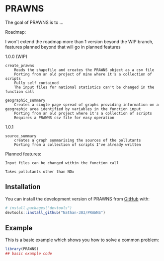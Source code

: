 
# PRAWNS

<!-- badges: start -->
<!-- badges: end -->

The goal of PRAWNS is to ...

Roadmap:

I won't extend the roadmap more than 1 version beyond the WIP branch, features planned beyond that will go in planned features

1.0.0 (WIP)

	create_prawns
		Reads the shapefile and creates the PRAWNS object as a csv file
	 	Porting from an old project of mine where it's a collection of scripts
		Fully self contained
		The input files for national statistics can't be changed in the function call

	geographic_summary
		Creates a single page spread of graphs providing information on a geographic area identified by variables in the function input
		Porting from an old project where it's a collection of scripts
		Requires a PRAWNS csv file for easy operation

1.0.1

	source_summary
		creates a graph summarising the sources of the pollutants
		Porting from a collection of scripts I've already written
		
Planned features:

	Input files can be changed within the function call

	Takes pollutants other than NOx
## Installation

You can install the development version of PRAWNS from [GitHub](https://github.com/) with:

``` r
# install.packages("devtools")
devtools::install_github("Nathan-303/PRAWNS")
```

## Example

This is a basic example which shows you how to solve a common problem:

``` r
library(PRAWNS)
## basic example code
```

